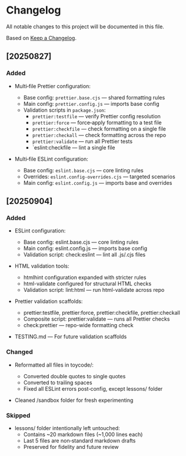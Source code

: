 # Changelog

All notable changes to this project will be documented in this file.

Based on [Keep a Changelog](https://keepachangelog.com/en/1.1.0/).

## [20250827]

### Added

- Multi‑file Prettier configuration:
  - Base config: `prettier.base.cjs` — shared formatting rules
  - Main config: `prettier.config.js` — imports base config
  - Validation scripts in `package.json`:
    - `prettier:testfile` — verify Prettier config resolution
    - `prettier:force` — force‑apply formatting to a test file
    - `prettier:checkfile` — check formatting on a single file
    - `prettier:checkall` — check formatting across the repo
    - `prettier:validate` — run all Prettier tests
    - `eslint:checkfile — lint a single file

- Multi‑file ESLint configuration:
  - Base config: `eslint.base.cjs` — core linting rules
  - Overrides: `eslint.config-overrides.cjs` — targeted scenarios
  - Main config: `eslint.config.js` — imports base and overrides

## [20250904]

### Added

- ESLint configuration:
  - Base config: eslint.base.cjs — core linting rules
  - Main config: eslint.config.js — imports base config
  - Validation script: check:eslint — lint all .js/.cjs files

- HTML validation tools:
  - htmlhint configuration expanded with stricter rules
  - html-validate configured for structural HTML checks
  - Validation script: lint:html — run html-validate across repo

- Prettier validation scaffolds:
  - prettier:testfile, prettier:force, prettier:checkfile, prettier:checkall
  - Composite script: prettier:validate — runs all Prettier checks
  - check:prettier — repo-wide formatting check

- TESTING.md — For future validation scaffolds

### Changed

- Reformatted all files in toycode/:
  - Converted double quotes to single quotes
  - Converted to trailing spaces
  - Fixed all ESLint errors post‑config, except lessons/ folder

- Cleaned /sandbox folder for fresh experimenting

### Skipped

- lessons/ folder intentionally left untouched:
  - Contains ~20 markdown files (~1,000 lines each)
  - Last 5 files are non‑standard markdown drafts
  - Preserved for fidelity and future review
